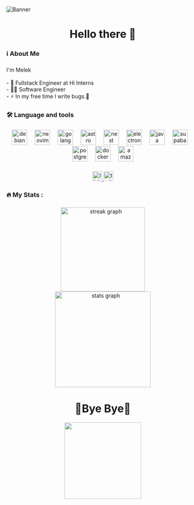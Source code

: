 ![Banner](https://github.com/melekabbassi/melekabbassi/assets/46627244/b3d1e88d-ba16-47eb-86df-4aea8ad5ab16)

###

<h1 align="center">Hello there 👋</h1>

###

<h3 align="left">ℹ️ About Me</h3>

###

<p align="left">I'm Melek<br><br>- 🔭 Fullstack Engineer at Hi Interns<br>- 👨‍💻 Software Engineer<br>- ⚡ In my free time I write bugs.🐛</p>

###

<h3 align="left">🛠 Language and tools</h3>

###

<div align="center">
  <img src="https://cdn.jsdelivr.net/gh/devicons/devicon/icons/debian/debian-original.svg" height="40" alt="debian logo" />
  <img width="12" />
  <img src="https://skillicons.dev/icons?i=neovim" height="40" alt="neovim logo" />
  <img width="12" />
  <img src="https://cdn.jsdelivr.net/gh/devicons/devicon/icons/go/go-original.svg" height="40" alt="golang logo" />
  <img width="12" />
  <img src="https://skillicons.dev/icons?i=astro" height="40" alt="astro logo" />
  <img width="12" />
  <img src="https://skillicons.dev/icons?i=nestjs" height="40" alt="nest logo" />
  <img width="12" />
  <img src="https://skillicons.dev/icons?i=electron" height="40" alt="electron logo" />
  <img width="12" />
  <img src="https://skillicons.dev/icons?i=java" height="40" alt="java logo" />
  <img width="12" />
  <img src="https://skillicons.dev/icons?i=supabase" height="40" alt="supabase logo" />
  <img width="12" />
  <img src="https://skillicons.dev/icons?i=postgres" height="40" alt="postgres logo" />
  <img width="12" />
  <img src="https://skillicons.dev/icons?i=docker" height="40" alt="docker logo" />
  <img width="12" />
  <img src="https://skillicons.dev/icons?i=aws" height="40" alt="amazonwebservices logo" />
</div>

###

<div align="center">
  <a href="https://www.linkedin.com/in/melek-abbassi/" target="_blank">
    <img src="https://img.shields.io/static/v1?message=LinkedIn&logo=linkedin&label=&color=0077B5&logoColor=white&labelColor=&style=for-the-badge" height="25" alt="linkedin logo"  />
  </a>
  <a href="https://x.com/eth1c_23" target="_blank">
    <img src="https://img.shields.io/static/v1?message=Twitter&logo=twitter&label=&color=1DA1F2&logoColor=white&labelColor=&style=for-the-badge" height="25" alt="twitter logo"  />
  </a>
</div>

###

<h3 align="left">🔥   My Stats :</h3>

###

<div align="center">
  <img src="https://streak-stats.demolab.com?user=melekabbassi&locale=en&mode=daily&theme=dark&hide_border=false&border_radius=5&order=3" height="220" alt="streak graph" /> <br>
  <img src="https://github-readme-stats.vercel.app/api?username=melekabbassi&hide_title=false&hide_rank=false&show_icons=true&include_all_commits=true&count_private=true&disable_animations=false&theme=dracula&locale=en&hide_border=false&order=1" height="250" alt="stats graph"  />
</div>

###

<h1 align="center">👋Bye Bye👋</h1>
<div align="center">
  <img height="200" src="https://media.giphy.com/media/v1.Y2lkPTc5MGI3NjExNWs0ZmlwdWQ2c2hjZWNkcG9wMDY4aHFzb25jbHd5bnViNWo1YmkzYiZlcD12MV9naWZzX3RyZW5kaW5nJmN0PWc/eKOUDS2AVWiQfOS2J1/giphy.gif"  />
</div>
